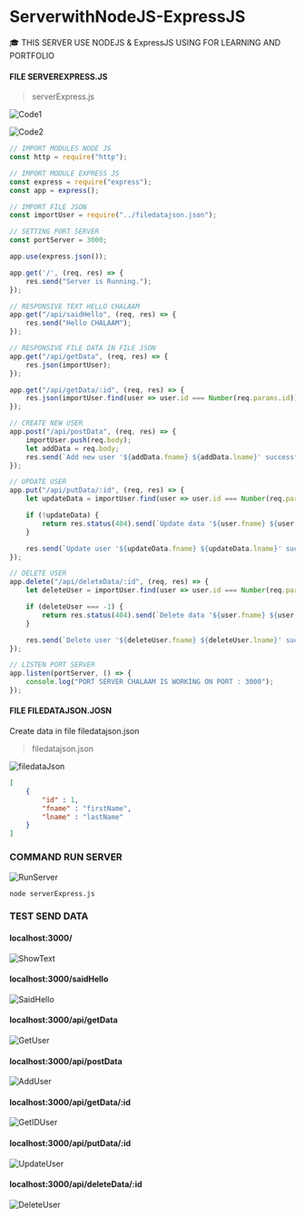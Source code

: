 # ServerwithNodeJS-ExpressJS
🎓 THIS SERVER USE NODEJS & ExpressJS USING FOR LEARNING AND PORTFOLIO

#### FILE SERVEREXPRESS.JS
> serverExpress.js

![Code1](https://github.com/DevChalaam/ServerwithNodeJS/assets/124075393/b07f222f-1cc8-452b-9308-1ff2a18144ec)

![Code2](https://github.com/DevChalaam/ServerwithNodeJS/assets/124075393/3d3fd193-6f64-4709-88a7-252fc356b237)

```js
// IMPORT MODULES NODE JS 
const http = require("http");

// IMPORT MODULE EXPRESS JS
const express = require("express");
const app = express();

// IMPORT FILE JSON
const importUser = require("../filedatajson.json");

// SETTING PORT SERVER
const portServer = 3000;

app.use(express.json());

app.get('/', (req, res) => {
    res.send("Server is Running.");
});

// RESPONSIVE TEXT HELLO CHALAAM
app.get("/api/saidHello", (req, res) => {
    res.send("Hello CHALAAM");
});

// RESPONSIVE FILE DATA IN FILE JSON
app.get("/api/getData", (req, res) => {
    res.json(importUser);
});

app.get("/api/getData/:id", (req, res) => {
    res.json(importUser.find(user => user.id === Number(req.params.id)));
});

// CREATE NEW USER
app.post("/api/postData", (req, res) => {
    importUser.push(req.body);
    let addData = req.body;
    res.send(`Add new user '${addData.fname} ${addData.lname}' successfuly.`)
});

// UPDATE USER
app.put("/api/putData/:id", (req, res) => {
    let updateData = importUser.find(user => user.id === Number(req.params.id));

    if (!updateData) {
        return res.status(404).send(`Update data '${user.fname} ${user.lname}' not found.`);
    }

    res.send(`Update user '${updateData.fname} ${updateData.lname}' successfuly.`);
});

// DELETE USER
app.delete("/api/deleteData/:id", (req, res) => {
    let deleteUser = importUser.find(user => user.id === Number(req.params.id));

    if (deleteUser === -1) {
        return res.status(404).send(`Delete data '${user.fname} ${user.lname}' not successfuly.`);
    }

    res.send(`Delete user '${deleteUser.fname} ${deleteUser.lname}' successfuly.`);
});

// LISTEN PORT SERVER
app.listen(portServer, () => {
    console.log("PORT SERVER CHALAAM IS WORKING ON PORT : 3000");
});
```

#### FILE FILEDATAJSON.JOSN
Create data in file filedatajson.json
> filedatajson.json

![filedataJson](https://github.com/DevChalaam/ServerwithNodeJS/assets/124075393/e1d5d52e-3fc7-4149-a73e-101251befeca)

```json
[
    {
        "id" : 1,
        "fname" : "firstName",
        "lname" : "lastName"
    }
]
```

### COMMAND RUN SERVER

![RunServer](https://github.com/DevChalaam/ServerwithNodeJS/assets/124075393/e678026a-4495-40b1-8b1c-ad91281e1245)

```
node serverExpress.js
```

### TEST SEND DATA

#### localhost:3000/

![ShowText](https://github.com/DevChalaam/ServerwithNodeJS/assets/124075393/ab39852a-103c-4a19-a30a-a5c517cba61e)

#### localhost:3000/saidHello

![SaidHello](https://github.com/DevChalaam/ServerwithNodeJS/assets/124075393/73888cb6-613c-4f47-bcc7-b267a95e7db8)

#### localhost:3000/api/getData

![GetUser](https://github.com/DevChalaam/ServerwithNodeJS/assets/124075393/80f76978-65b7-4865-b146-12a6b0b1e289)

#### localhost:3000/api/postData

![AddUser](https://github.com/DevChalaam/ServerwithNodeJS/assets/124075393/e9bd71dd-d831-4dfc-a419-2f29a7315035)

#### localhost:3000/api/getData/:id

![GetIDUser](https://github.com/DevChalaam/ServerwithNodeJS/assets/124075393/bb14db33-468b-479f-a5bf-a707a962ee59)

#### localhost:3000/api/putData/:id

![UpdateUser](https://github.com/DevChalaam/ServerwithNodeJS/assets/124075393/f0ce5131-607b-4169-a52f-87bf64031dbd)

#### localhost:3000/api/deleteData/:id

![DeleteUser](https://github.com/DevChalaam/ServerwithNodeJS/assets/124075393/a8217255-0cb6-49ea-bdc5-654886bee5f1)
